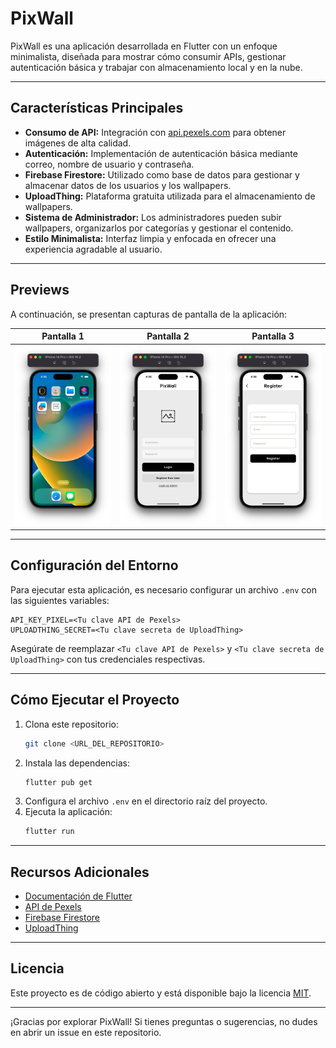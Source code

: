 # PixWall

PixWall es una aplicación desarrollada en Flutter con un enfoque minimalista, diseñada para mostrar cómo consumir APIs, gestionar autenticación básica y trabajar con almacenamiento local y en la nube.

---

## Características Principales

- **Consumo de API:** Integración con [api.pexels.com](https://www.pexels.com/api/) para obtener imágenes de alta calidad.
- **Autenticación:** Implementación de autenticación básica mediante correo, nombre de usuario y contraseña.
- **Firebase Firestore:** Utilizado como base de datos para gestionar y almacenar datos de los usuarios y los wallpapers.
- **UploadThing:** Plataforma gratuita utilizada para el almacenamiento de wallpapers.
- **Sistema de Administrador:** Los administradores pueden subir wallpapers, organizarlos por categorías y gestionar el contenido.
- **Estilo Minimalista:** Interfaz limpia y enfocada en ofrecer una experiencia agradable al usuario.

---

## Previews

A continuación, se presentan capturas de pantalla de la aplicación:

| Pantalla 1 | Pantalla 2 | Pantalla 3 |
|------------|------------|------------|
| ![Screen 1](screen/sc1.png) | ![Screen 2](screen/sc2.png) | ![Screen 3](screen/sc3.png) |

---

## Configuración del Entorno

Para ejecutar esta aplicación, es necesario configurar un archivo `.env` con las siguientes variables:

```
API_KEY_PIXEL=<Tu clave API de Pexels>
UPLOADTHING_SECRET=<Tu clave secreta de UploadThing>
```

Asegúrate de reemplazar `<Tu clave API de Pexels>` y `<Tu clave secreta de UploadThing>` con tus credenciales respectivas.

---

## Cómo Ejecutar el Proyecto

1. Clona este repositorio:
   ```bash
   git clone <URL_DEL_REPOSITORIO>
   ```
2. Instala las dependencias:
   ```bash
   flutter pub get
   ```
3. Configura el archivo `.env` en el directorio raíz del proyecto.
4. Ejecuta la aplicación:
   ```bash
   flutter run
   ```

---

## Recursos Adicionales

- [Documentación de Flutter](https://docs.flutter.dev/)
- [API de Pexels](https://www.pexels.com/api/)
- [Firebase Firestore](https://firebase.google.com/products/firestore/)
- [UploadThing](https://uploadthing.com/)

---

## Licencia

Este proyecto es de código abierto y está disponible bajo la licencia [MIT](LICENSE).

---

¡Gracias por explorar PixWall! Si tienes preguntas o sugerencias, no dudes en abrir un issue en este repositorio.

